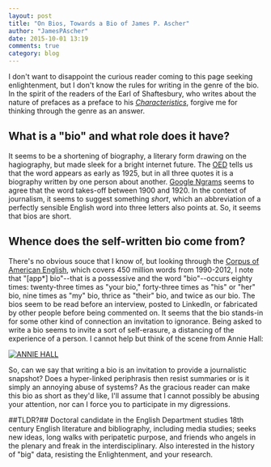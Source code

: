 ```yaml
---
layout: post
title: "On Bios, Towards a Bio of James P. Ascher"
author: "JamesPAscher"
date: 2015-10-01 13:19
comments: true
category: blog
---
```


I don't want to disappoint the curious reader coming to this page
seeking enlightenment, but I don't know the rules for writing in the
genre of the bio. In the spirit of the readers of the Earl of
Shaftesbury, who writes about the nature of prefaces as a preface to
his [*Characteristics*](http://oll.libertyfund.org/titles/1851),
forgive me for thinking through the genre as an answer.

## What is a "bio" and what role does it have? ##

It seems to be a shortening of biography, a literary form drawing on
the hagiography, but made sleek for a bright internet future. The
[OED](http://www.oed.com/) tells us that the word appears as early as
1925, but in all three quotes it is a biography written by one person
about
another. [Google Ngrams](https://books.google.com/ngrams/graph?content=bio&year_start=1800&year_end=2000&corpus=15&smoothing=3)
seems to agree that the word takes-off between 1900 and 1920. In the
context of journalism, it seems to suggest something *short*, which an
abbreviation of a perfectly sensible English word into three letters
also points at. So, it seems that bios are short.

## Whence does the self-written bio come from? ##

There's no obvious souce that I know of, but looking through the
[Corpus of American English](http://corpus.byu.edu/coca/
), which covers 450 million words from
1990-2012, I note that "[app*] bio"--that is a possessive and the word
"bio"--occurs eighty times: twenty-three times as "your bio,"
forty-three times as "his" or "her" bio, nine times as "my" bio,
thrice as "their" bio, and twice as our bio. The bios seem to be read
before an interview, posted to LinkedIn, or fabricated by other people
before being commented on. It seems that the bio stands-in for some
other kind of connection an invitation to ignorance. Being asked to
write a bio seems to invite a sort of self-erasure, a distancing of
the experience of a person. I cannot help but
think of the scene from Annie Hall:

[![ANNIE HALL](http://img.youtube.com/vi/9wWUc8BZgWE/0.jpg)](http://www.youtube.com/watch?v=9wWUc8BZgWE
"Annie Hall (1977) scene with Marshall McLuhan")

So, can we say that writing a bio is an invitation to provide a
journalistic snapshot? Does a hyper-linked periphrasis then resist
summaries or is it simply an annoying abuse of systems? As the
gracious reader can make this bio as short as they'd like, I'll assume
that I cannot possibly be abusing your attention, nor can I force you
to participate in my digressions.

##TLDR?##
Doctoral candidate in the English Department studies 18th century
English literature and bibliography, including media studies; seeks
new ideas, long walks with peripatetic purpose, and friends who angels
in the plenary and freak in the interdisciplinary. Also interested
in the history of "big" data, resisting the Enlightenment, and your
research.
